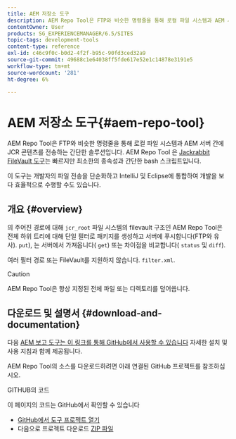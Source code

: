 ```yaml
---
title: AEM 저장소 도구
description: AEM Repo Tool은 FTP와 비슷한 명령줄을 통해 로컬 파일 시스템과 AEM 서버 간에 JCR 콘텐츠를 전송하는 간단한 솔루션입니다. AEM Repo Tool은 Jackrabbit FileVault 도구와 유사하지만 더 빠르고, 종속성이 거의 없으며, 간단한 bash 스크립트입니다.
contentOwner: User
products: SG_EXPERIENCEMANAGER/6.5/SITES
topic-tags: development-tools
content-type: reference
exl-id: c46c9f0c-b0d2-4f2f-b95c-90fd3ced32a9
source-git-commit: 49688c1e64038ff5fde617e52e1c14878e3191e5
workflow-type: tm+mt
source-wordcount: '281'
ht-degree: 6%

---
```


# AEM 저장소 도구{#aem-repo-tool}

AEM Repo Tool은 FTP와 비슷한 명령줄을 통해 로컬 파일 시스템과 AEM 서버 간에 JCR 콘텐츠를 전송하는 간단한 솔루션입니다. AEM Repo Tool 은 [Jackrabbit FileVault 도구](/help/sites-developing/ht-vlttool.md)는 빠르지만 최소한의 종속성과 간단한 bash 스크립트입니다.

이 도구는 개발자의 파일 전송을 단순화하고 IntelliJ 및 Eclipse에 통합하여 개발을 보다 효율적으로 수행할 수도 있습니다.

## 개요 {#overview}

의 주어진 경로에 대해 `jcr_root` 파일 시스템의 filevault 구조인 AEM Repo Tool은 전체 하위 트리에 대해 단일 필터로 패키지를 생성하고 서버에 푸시합니다(FTP와 유사). `put`), 는 서버에서 가져옵니다( `get`) 또는 차이점을 비교합니다( `status` 및 `diff`).

여러 필터 경로 또는 FileVault를 지원하지 않습니다. `filter.xml`.

>[!CAUTION]
>
>AEM Repo Tool은 항상 지정된 전체 파일 또는 디렉토리를 덮어씁니다.

## 다운로드 및 설명서 {#download-and-documentation}

다음 [AEM 보고 도구는 이 링크를 통해 GitHub에서 사용할 수 있습니다](https://github.com/Adobe-Marketing-Cloud/tools/tree/master/repo) 자세한 설치 및 사용 지침과 함께 제공됩니다.

AEM Repo Tool의 소스를 다운로드하려면 아래 연결된 GitHub 프로젝트를 참조하십시오.

GITHUB의 코드

이 페이지의 코드는 GitHub에서 확인할 수 있습니다

* [GitHub에서 도구 프로젝트 열기](https://github.com/Adobe-Marketing-Cloud/tools)
* 다음으로 프로젝트 다운로드 [ZIP 파일](https://github.com/Adobe-Marketing-Cloud/tools/archive/master.zip)
